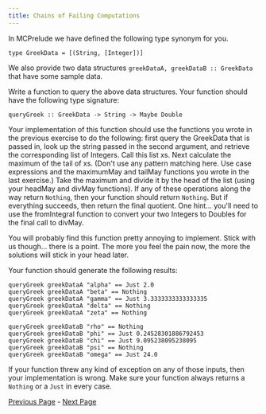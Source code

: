 ```yaml
---
title: Chains of Failing Computations
---
```


In MCPrelude we have defined the following type synonym for you.

    type GreekData = [(String, [Integer])]

We also provide two data structures `greekDataA, greekDataB :: GreekData` that
have some sample data.

Write a function to query the above data structures.  Your function should have
the following type signature:

    queryGreek :: GreekData -> String -> Maybe Double

Your implementation of this function should use the functions you wrote in the
previous exercise to do the following: first query the GreekData that is passed
in, look up the string passed in the second argument, and retrieve the
corresponding list of Integers. Call this list xs. Next calculate the maximum of
the tail of xs. (Don't use any pattern matching here. Use case expressions and
the maximumMay and tailMay functions you wrote in the last exercise.) Take the
maximum and divide it by the head of the list (using your headMay and divMay
functions). If any of these operations along the way return `Nothing`, then your
function should return `Nothing`. But if everything succeeds, then return the
final quotient. One hint... you'll need to use the fromIntegral function to
convert your two Integers to Doubles for the final call to divMay.

You will probably find this function pretty annoying to implement. Stick with us
though... there is a point. The more you feel the pain now, the more the
solutions will stick in your head later.

Your function should generate the following results:

    queryGreek greekDataA "alpha" == Just 2.0
    queryGreek greekDataA "beta" == Nothing
    queryGreek greekDataA "gamma" == Just 3.3333333333333335
    queryGreek greekDataA "delta" == Nothing
    queryGreek greekDataA "zeta" == Nothing

    queryGreek greekDataB "rho" == Nothing
    queryGreek greekDataB "phi" == Just 0.24528301886792453
    queryGreek greekDataB "chi" == Just 9.095238095238095
    queryGreek greekDataB "psi" == Nothing
    queryGreek greekDataB "omega" == Just 24.0

If your function threw any kind of exception on any of those inputs, then your
implementation is wrong.  Make sure your function always returns a `Nothing` or
a `Just` in every case.

[Previous Page](ex2-2.html) - [Next Page](ex2-4.html)
